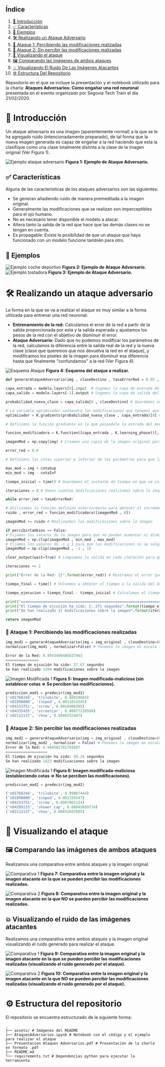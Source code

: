 ## Índice

1. [📝 Introducción](#Introducción)
2. [✅ Características](#Características)
3. [📎 Ejemplos](#Ejemplos)
4. [🛠 Realizando un Ataque Adversario](#Realizando_Un_Ataque_Adversario)
5. [👀 Ataque 1: Percibiendo las modificaciones realizadas](#Ataque_1_Percibiendo_Las_Modificaciones_Realizadas)
6. [🙈 Ataque 2: Sin percibir las modificaciones realizadas](#Ataque_2_Sin_Percibir_Las_Modificaciones_Realizadas)
7. [🌇 Visualizando el ataque](#Visualizando_El_Ataque)
8. [🖼 Comparando las imágenes de ambos ataques](#Comparando_Las_Imágenes_De_Ambos_Ataques)
9. [💥 Visualizando El Ruido De Las Imágenes Atacantes](#Visualizando_El_Ruido_De_Las_Imágenes_Atacantes)
10. [⚙️ Estructura Del Repositorio](#Estructura_Del_Repositorio)

Repsoitorio en el que se incluye la presentación y el notebook utilizado para la charla: **Ataques Adversarios: Como engañar una red neuronal** presentada en el evento organizado por Segovia Tech Train el día 21/02/2020.

# 📝 Introducción <a name="Introducción"></a>

Un ataque adversario es una imagen (aparentemente normal) a la que se le ha agregado ruido (intencionadamente preparado), de tal forma que la nueva imagen generada es capaz de engañar a la red haciendo que esta la clasifique como una clase totalmente distinta a la clase de la imagen original (Ver Figura 1).

![Ejemplo ataque adversario](assets/pandaAdversario.png)
**Figura 1: Ejemplo de Ataque Adversario.**

## ✅ Características <a name="Características"></a>
Alguna de las características de los ataques adversarios son las siguientes:

* Se generan añadiendo ruido de manera premeditada a la imagen original.
* Generalmente las modificaciones que se realizan son imperceptibles para el ojo humano.
* No es necesario tener disponible el modelo a atacar.
* Altera tanto la salida de la red que hace que las demás clases no se tengan en cuenta.
* Es propagable: Existe la posibilidad de que un ataque que haya funcionado con un modelo funcione también para otro.

## 📎 Ejemplos <a name="Ejemplos"></a>
![Ejemplo coche deportivo](assets/EjemploCoche.png)
**Figura 2: Ejemplo de Ataque Adversario.**
![Ejemplo tostadora](assets/EjemploPlatano.gif)
**Figura 3: Ejemplo de Ataque Adversario.**

# 🛠 Realizando un ataque adversario <a name="Realizando_Un_Ataque_Adversario"></a>

La forma en la que se va a realizar el ataque es muy similar a la forma utilizada para entrenar una red neuronal:

* **Entrenamiento de la red:** Calculamos el error de la red a partir de la salida proporcionada por esta y la salida esperada y ajustamos los pesos de la red con el objetivo de disminuir el error.
* **Ataque Adversario:** Dado que no podemos modificar los parámetros de la red, calculamos la diferencia entre la salida real de la red y la nueva clase (clase que queremos que nos devuelva la red en el ataque), y modificamos los píxeles de la imagen para disminuir esa diferencia hasta que finalmente "confundamos" a la red (Ver Figura 4).

![Esquema Ataque](assets/esquemaAtaque.png)
**Figura 4: Esquema del ataque a realizar.**

````python
def generarAtaqueAdversario(img , claseDestino , tasaErrorRed = 0.95 , cotaInf = 0.01 , cotaSup = 0.01 , percibirCambios = True ):

capa_entrada = modelo.layers[0].input  # Cogemos la capa de entrada del modelo
capa_salida = modelo.layers[-1].output # Cogemos la capa de salida del modelo

probabilidad_nueva_clase = capa_salida[0 , claseDestino] # Guardamos en la variable el % que nos devuelve la red para la clase con la que queremos engañarla

# La variable optimizador contendrá las modificaciones que tenemos que realizar sobre la imagen
optimizador = K.gradients(probabilidad_nueva_clase , capa_entrada)[0] # Definimos el descenso por gradiente entre la perdida y la entrada que le pasemos

# Definimos la función gradiente en la que pasandole la entrada del modelo, nos devuelve el gradiente (modificación que tenemos que realizar en la imagen para optimizar el error) y la pérdida --> El % de error de la red con respecto a los cambios realizados

funcion_modificadora = K.function([capa_entrada , K.learning_phase()], [optimizador , probabilidad_nueva_clase])

imagenMod = np.copy(img) # Creamos una copia de la imagen original para realizar en ella las modificaciones

error_red = 0.0

# Definimos las cotas superior e inferior de los parámetros para que las modificaciones no sobrepasen ese intervalo y conseguir así que las modificaciones sean tan pequeñas que sean imperceptibles para el ojo humano 

max_mod = img + cotaSup
min_mod = img - cotaInf

tiempo_inicial = time() # Guardamos el instante de tiempo en que se inicia el bucle para calcular luego la duración de todo el proceso

iteraciones = 0 # Vemos cuantas modificaciones realizamos sobre la imagen para conseguir confundir a la red

while error_red < tasaErrorRed:

# Utilizamos la función definida anteriormente para obtener el incremento que hay que realizar sobre la imagen y la pérdida (error) de la red con la imagen que le proporcionamos antes de modificar
ruido , error_red = funcion_modificadora([imagenMod , 0])

imagenMod += ruido # Realizazmos las modificaciones sobre la imagen

if percibirCambios == False:
# Fijamos los valores de la imagen para que no puedan aumentar ni disminuir de la cota definida anteriormente 
imagenMod = np.clip(imagenMod , min_mod , max_mod)
# Fijamos los valores de -1 y 1 para que las modificaciones no se salgan del rango en el que se encuentra definida la imagen 
imagenMod = np.clip(imagenMod , -1 , 1)

clear_output(wait=True) # Limpiamos la salida en cada iteración para que se vea mejor todo

iteraciones += 1

print("Error de la Red: {}".format(error_red)) # Mostramos el error que estamos obteniendo con las modificaciones

tiempo_final = time() # Volvemos a obtener el tiempo a la salida del bucle

tiempo_ejecucion = tiempo_final - tiempo_inicial # Calculamos el tiempo de ejecucion de todo el proceso

print("=======================================================================================================")
print("El tiempo de ejcución ha sido: {:.2f} segundos".format(tiempo_ejecucion)) # Mostramos el tiempo que ha durado todo el proceso de modificación
print("Se han realizado {} modificaciones sobre la imagen".format(iteraciones))

return imagenMod
````
### 👀 Ataque 1: Percibiendo las modificaciones realizadas <a name="Ataque_1_Percibiendo_Las_Modificaciones_Realizadas"></a>

````python
img_mod1 = generarAtaqueAdversario(img = img_original , claseDestino=69 , percibirCambios=True) # Clase 69 = trilobites
normalizar(img_mod1 , normalizar=False) # Ponemos la imagen en escala (0 - 255) para poder visualizarla a color

Error de la Red: 0.9543400406837463
===============
El tiempo de ejcución ha sido: 57.67 segundos
Se han realizado 1394 modificaciones sobre la imagen
````
![Imagen Modificada 1](assets/imgMod1.png)
**Figura 5: Imagen modificada-maliciosa (sin establecer cotas => Se perciben las modificaciones).**

````python
prediccion_mod1 = predecir(img_mod1)
('n01768244', 'trilobite', 0.98919684)
('n01990800', 'isopod', 0.0011814345)
('n04153751', 'screw', 0.0010408305)
('n04335435', 'streetcar', 0.00077220594)
('n02112137', 'chow', 0.0006552407)
````

### 🙈 Ataque 2: Sin percibir las modificaciones realizadas <a name="Ataque_2_Sin_Percibir_Las_Modificaciones_Realizadas"></a>

````python
img_mod2 = generarAtaqueAdversario(img = img_original , claseDestino=69 , percibirCambios = False) # Clase 963 = trilobites
normalizar(img_mod2 , normalizar = False) # Ponemos la imagen en escala (0 - 255) para poder visualizarla a color
Error de la Red: 0.984582781791687
===================
El tiempo de ejcución ha sido: 59.24 segundos
Se han realizado 1423 modificaciones sobre la imagen
````
![Imagen Modificada 1](assets/imgMod2.png)
**Figura 6: Imagen modificada-maliciosa (estableciendo cotas => No se perciben las modificaciones).**

````python
prediccion_mod2 = predecir(img_mod2)

('n01768244', 'trilobite', 0.99067444)
('n01990800', 'isopod', 0.001335547)
('n04153751', 'screw', 0.0007065134)
('n04209133', 'shower_cap', 0.00042699734)
('n02112137', 'chow', 0.00032047805)
````

# 🌇 Visualizando el ataque <a name="Visualizando_El_Ataque"></a>

## 🖼 Comparando las imágenes de ambos ataques <a name="Comparando_Las_Imágenes_De_Ambos_Ataques"></a>

Realizamos una comparativa entre ambos ataques y la imagen original.

![Comparativa 1](assets/comparativa1.png)
**Figura 7: Comparativa entre la imagen original y la imagen atacante en la que se pueden percibir las modificaciones realizadas.**

![Comparativa 2](assets/comparativa2.png)
**Figura 8: Comparativa entre la imagen original y la imagen atacante en la que NO se pueden percibir las modificaciones realizadas.**

## 💥 Visualizando el ruido de las imágenes atacantes <a name="Visualizando_El_Ruido_De_Las_Imágenes_Atacantes"></a>

Realizamos una comparativa entre ambos ataques y la imagen original visualizando el ruido generado para realizar el ataque.

![Comparativa 1](assets/ruido1.png)
**Figura 9: Comparativa entre la imagen original y la imagen atacante en la que se pueden percibir las modificaciones realizadas (visualizando el ruido generado por el ataque).**

![Comparativa 2](assets/ruido2.png)
**Figura 10: Comparativa entre la imagen original y la imagen atacante en la que NO se pueden percibir las modificaciones realizadas (visualizando el ruido generado por el ataque).**

# ⚙️ Estructura del repositorio <a name="Estructura_Del_Repositorio"></a>

El repositorio se encuentra estructurado de la siguiente forma:
````
.
├── assets/ # Imágenes del README
├── AtaquesAdversarios.ipynb # Notebook con el código y el ejemplo para realizar el ataque
├── Presentacion Ataques Adversarios.pdf # Presentación de la charla en formato .pdf
├── README.md
└── requirements.txt # Dependencias python para ejecutar la herramienta
`````

